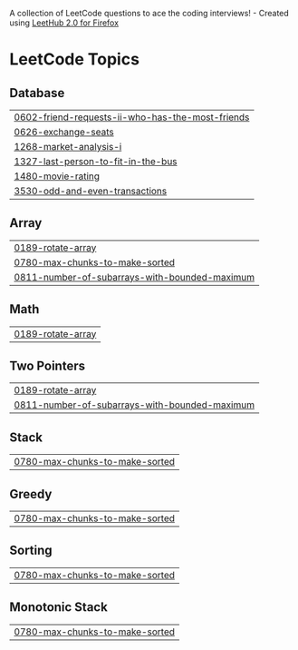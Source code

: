 A collection of LeetCode questions to ace the coding interviews! - Created using [LeetHub 2.0 for Firefox](https://github.com/maitreya2954/LeetHub-2.0-Firefox)
<!---LeetCode Topics Start-->
# LeetCode Topics
## Database
|  |
| ------- |
| [0602-friend-requests-ii-who-has-the-most-friends](https://github.com/Prathamesh1407/LeetCode/tree/master/0602-friend-requests-ii-who-has-the-most-friends) |
| [0626-exchange-seats](https://github.com/Prathamesh1407/LeetCode/tree/master/0626-exchange-seats) |
| [1268-market-analysis-i](https://github.com/Prathamesh1407/LeetCode/tree/master/1268-market-analysis-i) |
| [1327-last-person-to-fit-in-the-bus](https://github.com/Prathamesh1407/LeetCode/tree/master/1327-last-person-to-fit-in-the-bus) |
| [1480-movie-rating](https://github.com/Prathamesh1407/LeetCode/tree/master/1480-movie-rating) |
| [3530-odd-and-even-transactions](https://github.com/Prathamesh1407/LeetCode/tree/master/3530-odd-and-even-transactions) |
## Array
|  |
| ------- |
| [0189-rotate-array](https://github.com/Prathamesh1407/LeetCode/tree/master/0189-rotate-array) |
| [0780-max-chunks-to-make-sorted](https://github.com/Prathamesh1407/LeetCode/tree/master/0780-max-chunks-to-make-sorted) |
| [0811-number-of-subarrays-with-bounded-maximum](https://github.com/Prathamesh1407/LeetCode/tree/master/0811-number-of-subarrays-with-bounded-maximum) |
## Math
|  |
| ------- |
| [0189-rotate-array](https://github.com/Prathamesh1407/LeetCode/tree/master/0189-rotate-array) |
## Two Pointers
|  |
| ------- |
| [0189-rotate-array](https://github.com/Prathamesh1407/LeetCode/tree/master/0189-rotate-array) |
| [0811-number-of-subarrays-with-bounded-maximum](https://github.com/Prathamesh1407/LeetCode/tree/master/0811-number-of-subarrays-with-bounded-maximum) |
## Stack
|  |
| ------- |
| [0780-max-chunks-to-make-sorted](https://github.com/Prathamesh1407/LeetCode/tree/master/0780-max-chunks-to-make-sorted) |
## Greedy
|  |
| ------- |
| [0780-max-chunks-to-make-sorted](https://github.com/Prathamesh1407/LeetCode/tree/master/0780-max-chunks-to-make-sorted) |
## Sorting
|  |
| ------- |
| [0780-max-chunks-to-make-sorted](https://github.com/Prathamesh1407/LeetCode/tree/master/0780-max-chunks-to-make-sorted) |
## Monotonic Stack
|  |
| ------- |
| [0780-max-chunks-to-make-sorted](https://github.com/Prathamesh1407/LeetCode/tree/master/0780-max-chunks-to-make-sorted) |
<!---LeetCode Topics End-->